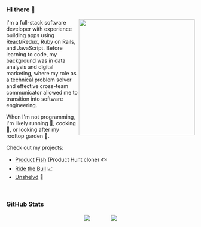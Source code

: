 ### Hi there 👋

<img align="right" height=310px src="https://cdn.dribbble.com/users/926537/screenshots/4502924/python-2.gif" />


I'm a full-stack software developer with experience building apps using React/Redux, Ruby on Rails, and JavaScript. Before learning to code, my background was in data analysis and digital marketing, where my role as a technical problem solver and effective cross-team communicator allowed me to transition into software engineering.

When I'm not programming, I'm likely running 🏃, cooking 🍳, or looking after my rooftop garden 🌱.

Check out my projects:

- [Product Fish](https://github.com/kirbyneaton/product_hunt_clone) (Product Hunt clone) 🐟
- [Ride the Bull](https://github.com/kirbyneaton/stock_market_game) 📈
- [Unshelvd](https://github.com/kirbyneaton/Unshelved_MERN) 🎲

<br>


### GitHub Stats
<p align="center">
  <img align="center"  src="https://github-readme-stats.vercel.app/api?username=kirbyneaton&hide=stars&count_private=true&show_icons=true&theme=cobalt2" />
  &nbsp;&nbsp;&nbsp;&nbsp;&nbsp;&nbsp;&nbsp;&nbsp;&nbsp;&nbsp;&nbsp;&nbsp;
  <img align="center"  src="https://github-readme-stats.vercel.app/api/top-langs/?username=kirbyneaton&theme=cobalt2" />
</p>


<!--
**kirbyneaton/kirbyneaton** is a ✨ _special_ ✨ repository because its `README.md` (this file) appears on your GitHub profile.

Here are some ideas to get you started:

- 🔭 I’m currently working on ...
- 🌱 I’m currently learning ...
- 👯 I’m looking to collaborate on ...
- 🤔 I’m looking for help with ...
- 💬 Ask me about ...
- 📫 How to reach me: ...
- 😄 Pronouns: ...
- ⚡ Fun fact: ...
-->
